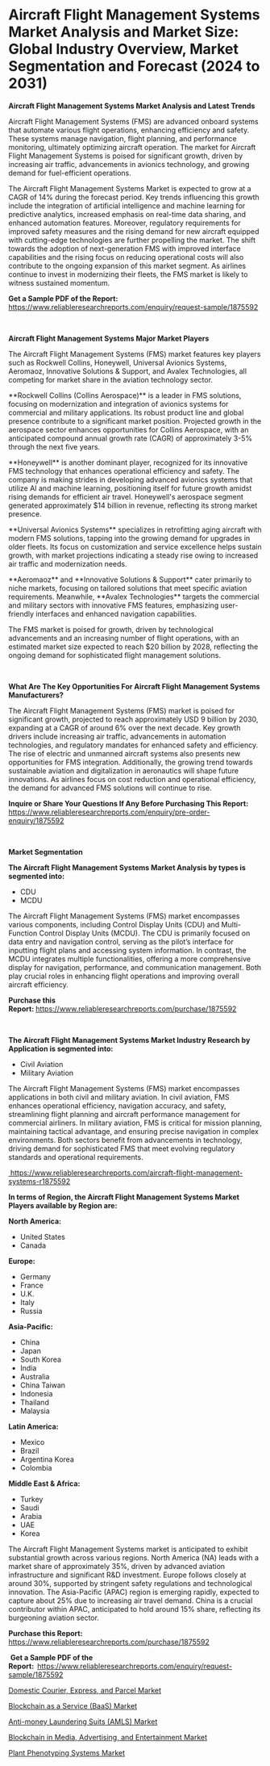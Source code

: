 <p><h1>Aircraft Flight Management Systems Market Analysis and Market Size: Global Industry Overview, Market Segmentation and Forecast (2024 to 2031)</h1></p><p><strong>Aircraft Flight Management Systems Market Analysis and Latest Trends</strong></p>
<p><p>Aircraft Flight Management Systems (FMS) are advanced onboard systems that automate various flight operations, enhancing efficiency and safety. These systems manage navigation, flight planning, and performance monitoring, ultimately optimizing aircraft operation. The market for Aircraft Flight Management Systems is poised for significant growth, driven by increasing air traffic, advancements in avionics technology, and growing demand for fuel-efficient operations.</p><p>The Aircraft Flight Management Systems Market is expected to grow at a CAGR of 14% during the forecast period. Key trends influencing this growth include the integration of artificial intelligence and machine learning for predictive analytics, increased emphasis on real-time data sharing, and enhanced automation features. Moreover, regulatory requirements for improved safety measures and the rising demand for new aircraft equipped with cutting-edge technologies are further propelling the market. The shift towards the adoption of next-generation FMS with improved interface capabilities and the rising focus on reducing operational costs will also contribute to the ongoing expansion of this market segment. As airlines continue to invest in modernizing their fleets, the FMS market is likely to witness sustained momentum.</p></p>
<p><strong>Get a Sample PDF of the Report:&nbsp;</strong> <a href="https://www.reliableresearchreports.com/enquiry/request-sample/1875592?utm_campaign=1616&utm_medium=2&utm_source=Github&utm_content=ia&utm_term=23102024&utm_id=aircraft-flight-management-systems">https://www.reliableresearchreports.com/enquiry/request-sample/1875592</a></p>
<p>&nbsp;</p>
<p><strong>Aircraft Flight Management Systems Major Market Players</strong></p>
<p><p>The Aircraft Flight Management Systems (FMS) market features key players such as Rockwell Collins, Honeywell, Universal Avionics Systems, Aeromaoz, Innovative Solutions & Support, and Avalex Technologies, all competing for market share in the aviation technology sector.</p><p>**Rockwell Collins (Collins Aerospace)** is a leader in FMS solutions, focusing on modernization and integration of avionics systems for commercial and military applications. Its robust product line and global presence contribute to a significant market position. Projected growth in the aerospace sector enhances opportunities for Collins Aerospace, with an anticipated compound annual growth rate (CAGR) of approximately 3-5% through the next five years.</p><p>**Honeywell** is another dominant player, recognized for its innovative FMS technology that enhances operational efficiency and safety. The company is making strides in developing advanced avionics systems that utilize AI and machine learning, positioning itself for future growth amidst rising demands for efficient air travel. Honeywell's aerospace segment generated approximately $14 billion in revenue, reflecting its strong market presence.</p><p>**Universal Avionics Systems** specializes in retrofitting aging aircraft with modern FMS solutions, tapping into the growing demand for upgrades in older fleets. Its focus on customization and service excellence helps sustain growth, with market projections indicating a steady rise owing to increased air traffic and modernization needs.</p><p>**Aeromaoz** and **Innovative Solutions & Support** cater primarily to niche markets, focusing on tailored solutions that meet specific aviation requirements. Meanwhile, **Avalex Technologies** targets the commercial and military sectors with innovative FMS features, emphasizing user-friendly interfaces and enhanced navigation capabilities.</p><p>The FMS market is poised for growth, driven by technological advancements and an increasing number of flight operations, with an estimated market size expected to reach $20 billion by 2028, reflecting the ongoing demand for sophisticated flight management solutions.</p></p>
<p>&nbsp;</p>
<p><strong>What Are The Key Opportunities For Aircraft Flight Management Systems Manufacturers?</strong></p>
<p><p>The Aircraft Flight Management Systems (FMS) market is poised for significant growth, projected to reach approximately USD 9 billion by 2030, expanding at a CAGR of around 6% over the next decade. Key growth drivers include increasing air traffic, advancements in automation technologies, and regulatory mandates for enhanced safety and efficiency. The rise of electric and unmanned aircraft systems also presents new opportunities for FMS integration. Additionally, the growing trend towards sustainable aviation and digitalization in aeronautics will shape future innovations. As airlines focus on cost reduction and operational efficiency, the demand for advanced FMS solutions will continue to rise.</p></p>
<p><strong>Inquire or Share Your Questions If Any Before Purchasing This Report:</strong> <a href="https://www.reliableresearchreports.com/enquiry/pre-order-enquiry/1875592?utm_campaign=1616&utm_medium=2&utm_source=Github&utm_content=ia&utm_term=23102024&utm_id=aircraft-flight-management-systems">https://www.reliableresearchreports.com/enquiry/pre-order-enquiry/1875592</a></p>
<p>&nbsp;</p>
<p><strong>Market Segmentation</strong></p>
<p><strong>The Aircraft Flight Management Systems Market Analysis by types is segmented into:</strong></p>
<p><ul><li>CDU</li><li>MCDU</li></ul></p>
<p><p>The Aircraft Flight Management Systems (FMS) market encompasses various components, including Control Display Units (CDU) and Multi-Function Control Display Units (MCDU). The CDU is primarily focused on data entry and navigation control, serving as the pilot’s interface for inputting flight plans and accessing system information. In contrast, the MCDU integrates multiple functionalities, offering a more comprehensive display for navigation, performance, and communication management. Both play crucial roles in enhancing flight operations and improving overall aircraft efficiency.</p></p>
<p><strong>Purchase this Report:&nbsp;</strong><a href="https://www.reliableresearchreports.com/purchase/1875592?utm_campaign=1616&utm_medium=2&utm_source=Github&utm_content=ia&utm_term=23102024&utm_id=aircraft-flight-management-systems">https://www.reliableresearchreports.com/purchase/1875592</a></p>
<p>&nbsp;</p>
<p><strong>The Aircraft Flight Management Systems Market Industry Research by Application is segmented into:</strong></p>
<p><ul><li>Civil Aviation</li><li>Military Aviation</li></ul></p>
<p><p>The Aircraft Flight Management Systems (FMS) market encompasses applications in both civil and military aviation. In civil aviation, FMS enhances operational efficiency, navigation accuracy, and safety, streamlining flight planning and aircraft performance management for commercial airliners. In military aviation, FMS is critical for mission planning, maintaining tactical advantage, and ensuring precise navigation in complex environments. Both sectors benefit from advancements in technology, driving demand for sophisticated FMS that meet evolving regulatory standards and operational requirements.</p></p>
<p><a href="https://www.reliableresearchreports.com/aircraft-flight-management-systems-r1875592?utm_campaign=1616&utm_medium=2&utm_source=Github&utm_content=ia&utm_term=23102024&utm_id=aircraft-flight-management-systems">&nbsp;https://www.reliableresearchreports.com/aircraft-flight-management-systems-r1875592</a></p>
<p><strong>In terms of Region, the Aircraft Flight Management Systems Market Players available by Region are:</strong></p>
<p>
    <p> <strong> North America: </strong>
        <ul>
            <li>United States</li>
            <li>Canada</li>
        </ul>
        </p> 
    <p> <strong> Europe: </strong>
        <ul>
            <li>Germany</li>
            <li>France</li>
            <li>U.K.</li>
            <li>Italy</li>
            <li>Russia</li>
        </ul>
        </p> 
    <p> <strong> Asia-Pacific: </strong>
        <ul>
            <li>China</li>
            <li>Japan</li>
            <li>South Korea</li>
            <li>India</li>
            <li>Australia</li>
            <li>China Taiwan</li>
            <li>Indonesia</li>
            <li>Thailand</li>
            <li>Malaysia</li>
        </ul>
        </p> 
    <p> <strong> Latin America: </strong>
        <ul>
            <li>Mexico</li>
            <li>Brazil</li>
            <li>Argentina Korea</li>
            <li>Colombia</li>
        </ul>
        </p> 
    <p> <strong> Middle East & Africa: </strong>
        <ul>
            <li>Turkey</li>
            <li>Saudi</li>
            <li>Arabia</li>
            <li>UAE</li>
            <li>Korea</li>
        </ul>
    </p>
    </p>
<p><p>The Aircraft Flight Management Systems market is anticipated to exhibit substantial growth across various regions. North America (NA) leads with a market share of approximately 35%, driven by advanced aviation infrastructure and significant R&D investment. Europe follows closely at around 30%, supported by stringent safety regulations and technological innovation. The Asia-Pacific (APAC) region is emerging rapidly, expected to capture about 25% due to increasing air travel demand. China is a crucial contributor within APAC, anticipated to hold around 15% share, reflecting its burgeoning aviation sector.</p></p>
<p><strong>Purchase this Report: </strong><a href="https://www.reliableresearchreports.com/purchase/1875592?utm_campaign=1616&utm_medium=2&utm_source=Github&utm_content=ia&utm_term=23102024&utm_id=aircraft-flight-management-systems">https://www.reliableresearchreports.com/purchase/1875592</a></p>
<p>&nbsp;<strong>Get a Sample PDF of the Report:&nbsp;&nbsp;</strong><a href="https://www.reliableresearchreports.com/enquiry/request-sample/1875592?utm_campaign=1616&utm_medium=2&utm_source=Github&utm_content=ia&utm_term=23102024&utm_id=aircraft-flight-management-systems">https://www.reliableresearchreports.com/enquiry/request-sample/1875592</a></p>
<p><strong></strong></p>
<p><p><a href="https://www.linkedin.com/pulse/global-domestic-courier-express-parcel-market-product-types-brwoe?utm_campaign=1616&utm_medium=2&utm_source=Github&utm_content=ia&utm_term=23102024&utm_id=aircraft-flight-management-systems">Domestic Courier, Express, and Parcel Market</a></p><p><a href="https://www.linkedin.com/pulse/decoding-blockchain-service-baas-industry-dynamics-strategic-gy5je?utm_campaign=1616&utm_medium=2&utm_source=Github&utm_content=ia&utm_term=23102024&utm_id=aircraft-flight-management-systems">Blockchain as a Service (BaaS) Market</a></p><p><a href="https://github.com/AshikRahman665/Market-Research-Report-List-1/blob/main/anti-money-laundering-suits-amls-market.md?utm_campaign=1616&utm_medium=2&utm_source=Github&utm_content=ia&utm_term=23102024&utm_id=aircraft-flight-management-systems">Anti-money Laundering Suits (AMLS) Market</a></p><p><a href="https://www.linkedin.com/pulse/blockchain-media-advertising-entertainment-market-evolution-s1ame?utm_campaign=1616&utm_medium=2&utm_source=Github&utm_content=ia&utm_term=23102024&utm_id=aircraft-flight-management-systems">Blockchain in Media, Advertising, and Entertainment Market</a></p><p><a href="https://www.linkedin.com/pulse/plant-phenotyping-systems-revenue-growth-report-2024-2031-35mme?utm_campaign=1616&utm_medium=2&utm_source=Github&utm_content=ia&utm_term=23102024&utm_id=aircraft-flight-management-systems">Plant Phenotyping Systems Market</a></p></p>